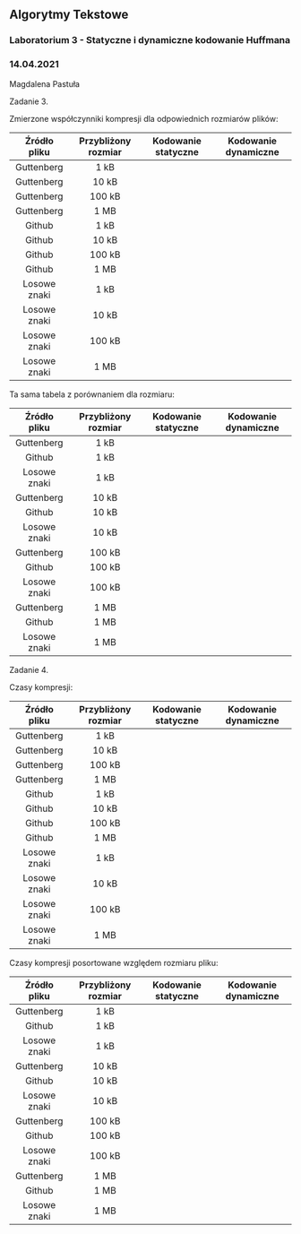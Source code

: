 ## Algorytmy Tekstowe
### Laboratorium 3 - Statyczne i dynamiczne kodowanie Huffmana
### 14.04.2021
Magdalena Pastuła

Zadanie 3. 

Zmierzone współczynniki kompresji dla odpowiednich rozmiarów plików:

| Źródło pliku | Przybliżony rozmiar | Kodowanie statyczne | Kodowanie dynamiczne |
| :---: | :---: | :---: | :---: |
| Guttenberg | 1 kB |  | |
| Guttenberg | 10 kB |  | |
| Guttenberg | 100 kB |  | |
| Guttenberg | 1 MB |  | |
| Github | 1 kB |  | |
| Github | 10 kB |  | |
| Github | 100 kB |  | |
| Github | 1 MB |  | |
| Losowe znaki | 1 kB |  | |
| Losowe znaki | 10 kB |  | |
| Losowe znaki | 100 kB |  | |
| Losowe znaki | 1 MB | | |

Ta sama tabela z porównaniem dla rozmiaru:

| Źródło pliku | Przybliżony rozmiar | Kodowanie statyczne | Kodowanie dynamiczne |
| :---: | :---: | :---: | :---: |
| Guttenberg | 1 kB |  | |
| Github | 1 kB |  | |
| Losowe znaki | 1 kB |  | |
| Guttenberg | 10 kB |  | |
| Github | 10 kB |  | |
| Losowe znaki | 10 kB |  | |
| Guttenberg | 100 kB |  | |
| Github | 100 kB |  | |
| Losowe znaki | 100 kB |  | |
| Guttenberg | 1 MB |  | |
| Github | 1 MB |  | |
| Losowe znaki | 1 MB | | |

Zadanie 4.

Czasy kompresji:

| Źródło pliku | Przybliżony rozmiar | Kodowanie statyczne | Kodowanie dynamiczne |
| :---: | :---: | :---: | :---: |
| Guttenberg | 1 kB |  | |
| Guttenberg | 10 kB |  | |
| Guttenberg | 100 kB |  | |
| Guttenberg | 1 MB |  | |
| Github | 1 kB |  | |
| Github | 10 kB |  | |
| Github | 100 kB |  | |
| Github | 1 MB |  | |
| Losowe znaki | 1 kB |  | |
| Losowe znaki | 10 kB |  | |
| Losowe znaki | 100 kB |  | |
| Losowe znaki | 1 MB | | |


Czasy kompresji posortowane względem rozmiaru pliku:

| Źródło pliku | Przybliżony rozmiar | Kodowanie statyczne | Kodowanie dynamiczne |
| :---: | :---: | :---: | :---: |
| Guttenberg | 1 kB |  | |
| Github | 1 kB |  | |
| Losowe znaki | 1 kB |  | |
| Guttenberg | 10 kB |  | |
| Github | 10 kB |  | |
| Losowe znaki | 10 kB |  | |
| Guttenberg | 100 kB |  | |
| Github | 100 kB |  | |
| Losowe znaki | 100 kB |  | |
| Guttenberg | 1 MB |  | |
| Github | 1 MB |  | |
| Losowe znaki | 1 MB | | |
